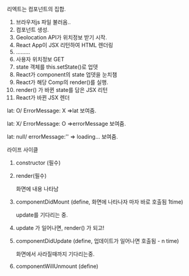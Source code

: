 리엑트는 컴포넌트의 집합.



1. 브라우저js 파일 불러옴..
2. <App/> 컴포넌트 생성.
3. Geolocation API가 위치정보 받기 시작.
4. React App이 JSX 리턴하여 HTML 렌더링
5. .........
6. 사용자 위치정보 GET
7. state 객체를 this.setState()로 업뎃
8. React가 component의 state 업뎃을 눈치챔
9. React가 해당 Comp의 render()를 실행.
10. render() 가 바뀐 state를 담은 JSX 리턴
11. React가 바뀐 JSX 렌더

lat: O/ ErrorMessage: X =>lat 보여줌.

lat: X/ ErrorMessage: O =>errorMessage 보여줌.

lat: null/ errorMessage:'' => loading... 보여줌.







라이프 사이클

1. constructor (필수)

2. render(필수)

   화면에 내용 나타남

3. componentDidMount (define, 화면에 나타나자 마자 바로 호출됨 1time)

   update를 기다리는 중.

4. update 가 일어나면, render() 가 되고!

5. componentDidUpdate (define, 업데이트가 일어나면 호출됨 - n time)

   화면에서 사라질때까지 기다리는중.

6. componentWillUnmount (define)

